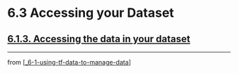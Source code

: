 # 6.3 Accessing your Dataset

## [**6.1.3.** Accessing the data in your dataset](https://livebook.manning.com/book/deep-learning-with-javascript/chapter-6/53)

---
from [[_6-1-using-tf-data-to-manage-data]]

[//begin]: # "Autogenerated link references for markdown compatibility"
[_6-1-using-tf-data-to-manage-data]: _6-1-using-tf-data-to-manage-data.md "Manage with TF.data"
[//end]: # "Autogenerated link references"
